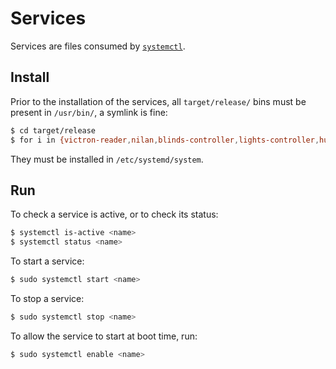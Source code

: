 # Services

Services are files consumed by
[`systemctl`](https://en.wikipedia.org/wiki/Systemd).

## Install

Prior to the installation of the services, all `target/release/` bins must be present in `/usr/bin/`, a symlink is fine:

```sh
$ cd target/release
$ for i in {victron-reader,nilan,blinds-controller,lights-controller,hub-event-aggregator,hub-event-automator} ; do sudo ln -s "$(pwd)/$i" /usr/bin/$i; done
```

They must be installed in `/etc/systemd/system`.

## Run

To check a service is active, or to check its status:

```sh
$ systemctl is-active <name>
$ systemctl status <name>
```

To start a service:

```sh
$ sudo systemctl start <name>
```

To stop a service:

```sh
$ sudo systemctl stop <name>
```

To allow the service to start at boot time, run:

```sh
$ sudo systemctl enable <name>
```
